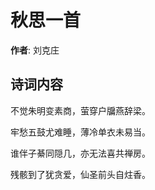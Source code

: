# 秋思一首

**作者**: 刘克庄

## 诗词内容

不觉朱明变素商，萤穿户牖燕辞梁。

牢愁五鼓尤难睡，薄冷单衣未易当。

谁伴子綦同隠几，亦无法喜共禅房。

残骸到了犹贪爱，仙圣前头自炷香。

